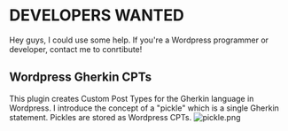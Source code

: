 # DEVELOPERS WANTED #
Hey guys, I could use some help. If you're a Wordpress programmer or developer, contact me to conrtibute!

## Wordpress Gherkin CPTs ##
This plugin creates Custom Post Types for the Gherkin language in Wordpress.
I introduce the concept of a "pickle" which is a single Gherkin statement.
Pickles are stored as Wordpress CPTs.
![pickle.png](https://bitbucket.org/repo/aAdo7g/images/3063536449-pickle.png)